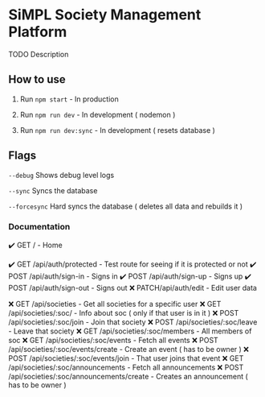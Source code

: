 # SiMPL Society Management Platform

TODO Description

## How to use

1.  Run `npm start` - In production

2.  Run `npm run dev` - In development ( nodemon )

3.  Run `npm run dev:sync` - In development ( resets database )

## Flags

`--debug` Shows debug level logs

`--sync` Syncs the database

`--forcesync` Hard syncs the database ( deletes all data and rebuilds it )

### Documentation

✔️ GET / - Home

✔️ GET  /api/auth/protected - Test route for seeing if it is protected or not
✔️ POST /api/auth/sign-in - Signs in
✔️ POST /api/auth/sign-up - Signs up
✔️ POST /api/auth/sign-out - Signs out
❌ PATCH/api/auth/edit - Edit user data

❌ GET  /api/societies - Get all societies for a specific user
❌ GET  /api/societies/:soc/ - Info about soc ( only if that user is in it )
❌ POST /api/societies/:soc/join - Join that society
❌ POST /api/societies/:soc/leave - Leave that society
❌ GET  /api/societies/:soc/members - All members of soc
❌ GET  /api/societies/:soc/events - Fetch all events
❌ POST /api/societies/:soc/events/create - Create an event ( has to be owner )
❌ POST /api/societies/:soc/events/join - That user joins that event
❌ GET  /api/societies/:soc/announcements - Fetch all announcements
❌ POST /api/societies/:soc/announcements/create - Creates an announcement ( has to be owner )